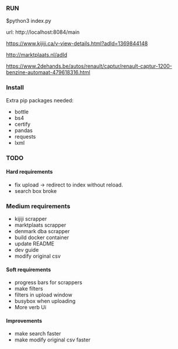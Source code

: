 ### RUN

$python3 index.py

url: http://localhost:8084/main

https://www.kijiji.ca/v-view-details.html?adId=1369844148

http://marktplaats.nl/adId

https://www.2dehands.be/autos/renault/captur/renault-captur-1200-benzine-automaat-479618316.html

### Install

Extra pip packages needed:
- bottle
- bs4
- certify
- pandas
- requests
- lxml

### TODO

#### Hard requirements
- fix upload -> redirect to index without reload.
- search box broke

### Medium requirements
- kijiji scrapper
- marktplaats scrapper
- denmark dba scrapper
- build docker container
- update README
- dev guide
- modify original csv

#### Soft requirements
- progress bars for scrappers
- make filters
- filters in upload window
- busybox when uploading
- More verb Ui

#### Improvements
- make search faster
- make modify original csv faster
